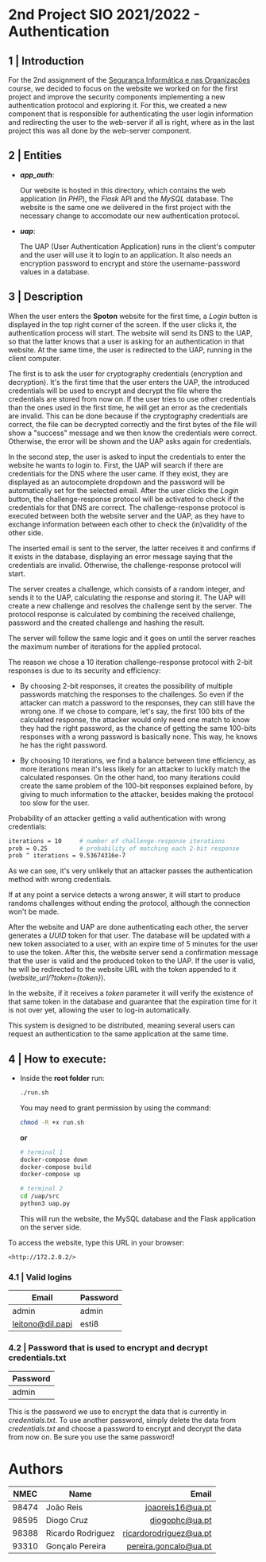 # 2nd  Project SIO 2021/2022 - **Authentication**

## **1 | Introduction**

For the 2nd assignment of the [Segurança Informática e nas Organizações](https://www.ua.pt/pt/uc/4143) course, we decided to focus on the website we worked on for the first project and improve the security components implementing a new authentication protocol and exploring it. For this, we created a new component that is responsible for authenticating the user login information and redirecting the user to the web-server if all is right, where as in the last project this was all done by the web-server component.



## **2 | Entities**

- ***app_auth***:

    Our website is hosted in this directory, which contains the web application (in *PHP*), the *Flask* API and the *MySQL* database. The website is the same one we delivered in the first project with the necessary change to accomodate our new authentication protocol.

- ***uap***:

    The UAP (User Authentication Application) runs in the client's computer and the user will use it to login to an application. It also needs an encryption password to encrypt and store the username-password values in a database.





## **3 | Description**

When the user enters the **Spoton** website for the first time, a *Login* button is displayed in the top right corner of the screen. If the user clicks it, the authentication process will start. The website will send its DNS to the UAP, so that the latter knows that a user is asking for an authentication in that website. At the same time, the user is redirected to the UAP, running in the client computer.

The first is to ask the user for cryptography credentials (encryption and decryption). It's the first time that the user enters the UAP, the introduced credentials will be used to encrypt and decrypt the file where the credentials are stored from now on. If the user tries to use other credentials than the ones used in the first time, he will get an error as the credentials are invalid. This can be done because if the cryptography credentials are correct, the file can be decrypted correctly and the first bytes of the file will show a "success" message and we then know the credentials were correct. Otherwise, the error will be shown and the UAP asks again for credentials.

In the second step, the user is asked to input the credentials to enter the website he wants to login to. First, the UAP will search if there are credentials for the DNS where the user came. If they exist, they are displayed as an autocomplete dropdown and the password will be automatically set for the selected email.  After the user clicks the *Login* button, the challenge-response protocol will be activated to check if the credentials for that DNS are correct. The challenge-response protocol is executed between both the website server and the UAP, as they have to exchange information between each other to check the (in)validity of the other side.

The inserted email is sent to the server, the latter receives it and confirms if it exists in the database, displaying an error message saying that the credentials are invalid. Otherwise, the challenge-response protocol will start.

The server creates a challenge, which consists of a random integer, and sends it to the UAP, calculating the response and storing it. The UAP will create a new challenge and resolves the challenge sent by the server. The protocol response is calculated by combining the received challenge, password and the created challenge and hashing the result.

The server will follow the same logic and it goes on until the server reaches the maximum number of iterations for the applied protocol.

The reason we chose a 10 iteration challenge-response protocol with 2-bit responses is due to its security and efficiency:

- By choosing 2-bit responses, it creates the possibility of multiple passwords matching the responses to the challenges. So even if the attacker can match a password to the responses, they can still have the wrong one. If we chose to compare, let's say, the first 100 bits of the calculated response, the attacker would only need one match to know they had the right password, as the chance of getting the same 100-bits responses with a wrong password is basically none. This way, he knows he has the right password.

- By choosing 10 iterations, we find a balance between time efficiency, as more iterations mean it's less likely for an attacker to luckily match the calculated responses. On the other hand, too many iterations could create the same problem of the 100-bit responses explained before, by giving to much information to the attacker, besides making the protocol too slow for the user.

Probability of an attacker getting a valid authentication with wrong credentials:

```bash
iterations = 10     # number of challenge-response iterations
prob = 0.25         # probability of matching each 2-bit response
prob ^ iterations = 9.53674316e-7
```

As we can see, it's very unlikely that an attacker passes the authentication method with wrong credentials.

If at any point a service detects a wrong answer, it will start to produce randoms challenges without ending the protocol, although the connection won't be made.

After the website and UAP are done authenticating each other, the server generates a *UUID* token for that user. The database will be updated with a new token associated to a user, with an expire time of 5 minutes for the user to use the token. After this, the website server send a confirmation message that the user is valid and the produced token to the UAP. If the user is valid, he will be redirected to the website URL with the token appended to it (*website_url/?token={token}*).

In the website, if it receives a *token* parameter it will verify the existence of that same token in the database and guarantee that the expiration time for it is not over yet, allowing the user to log-in automatically.

This system is designed to be distributed, meaning several users can request an authentication to the same application at the same time.





## **4 | How to execute:**

- Inside the **root folder** run:

    ```bash
    ./run.sh
    ```

    You may need to grant permission by using the command:

    ```bash
    chmod -R +x run.sh
    ```

    **or**

    ```bash
    # terminal 1
    docker-compose down
    docker-compose build
    docker-compose up
    
    # terminal 2
    cd /uap/src
    python3 uap.py
    ```

    This will run the website, the MySQL database and the Flask application on the server side.

To access the website, type this URL in your browser:

```
<http://172.2.0.2/>
```

### **4.1 | Valid logins**

| Email            | Password |
| ---------------- | -------- |
| admin            | admin    |
| leitono@dil.papi | esti8    |

### **4.2 | Password that is used to encrypt and decrypt credentials.txt**

| Password |
| -------- |
| admin    |

This is the password we use to encrypt the data that is currently in *credentials.txt*.
To use another password, simply delete the data from *credentials.txt* and choose a password to encrypt and decrypt the data from now on.
Be sure you use the same password!

#  

# **Authors**

| NMEC  | Name              |                   Email  |
| ----- | ----------------- | -----------------------: |
| 98474 | João Reis         |       joaoreis16@ua.pt   |
| 98595 | Diogo Cruz        |         diogophc@ua.pt   |
| 98388 | Ricardo Rodriguez | ricardorodriguez@ua.pt   |
| 93310 | Gonçalo Pereira   |  pereira.goncalo@ua.pt   |
